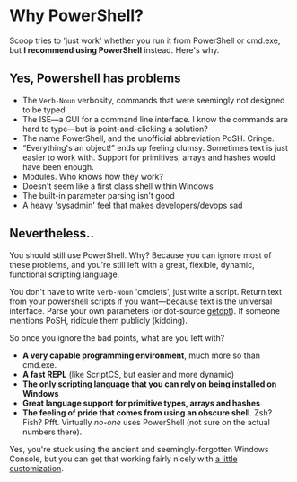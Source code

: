 # Why PowerShell?

Scoop tries to 'just work' whether you run it from PowerShell or cmd.exe, but **I recommend using PowerShell** instead. Here's why.

## Yes, Powershell has problems

- The `Verb-Noun` verbosity, commands that were seemingly not designed to be typed
- The ISE—a GUI for a command line interface. I know the commands are hard to type—but is point-and-clicking a solution?
- The name PowerShell, and the unofficial abbreviation PoSH. Cringe.
- &ldquo;Everything's an object!&rdquo; ends up feeling clumsy. Sometimes text is just easier to work with. Support for primitives, arrays and hashes would have been enough.
- Modules. Who knows how they work?
- Doesn't seem like a first class shell within Windows
- The built-in parameter parsing isn't good
- A heavy 'sysadmin' feel that makes developers/devops sad

## Nevertheless..

You should still use PowerShell. Why? Because you can ignore most of these problems, and you're still left with a great, flexible, dynamic, functional scripting language.

You don't have to write `Verb-Noun` 'cmdlets', just write a script. Return text from your powershell scripts if you want&mdash;because text is the universal interface. Parse your own parameters (or dot-source [getopt](https://github.com/lukesampson/psutils/blob/master/getopt.ps1)). If someone mentions PoSH, ridicule them publicly (kidding).

So once you ignore the bad points, what are you left with?

- **A very capable programming environment**, much more so than cmd.exe.
- **A fast REPL** (like ScriptCS, but easier and more dynamic)
- **The only scripting language that you can rely on being installed on Windows**
- **Great language support for primitive types, arrays and hashes**
- **The feeling of pride that comes from using an obscure shell**. Zsh? Fish? Pfft. Virtually _no-one_ uses PowerShell (not sure on the actual numbers there).

Yes, you're stuck using the ancient and seemingly-forgotten Windows Console, but you can get that working fairly nicely with [a little customization](../guides/Theming-Powershell.md).

